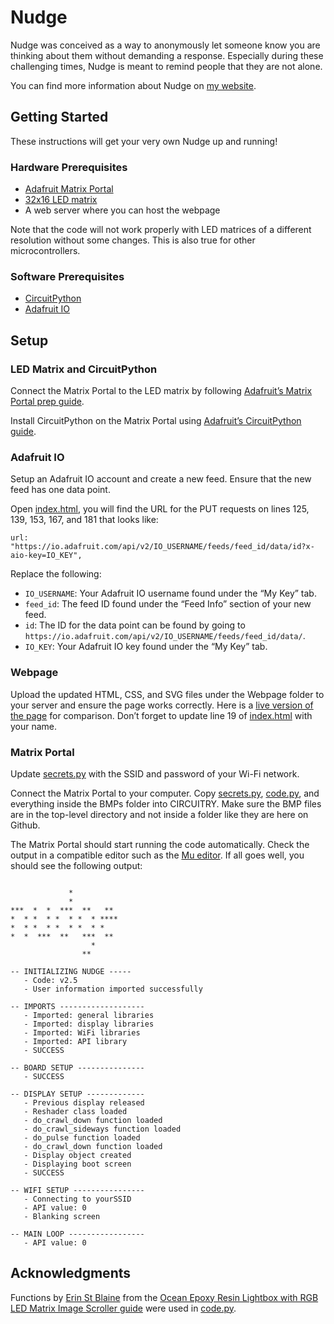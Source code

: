 # Nudge

Nudge was conceived as a way to anonymously let someone know you are thinking about them without demanding a response. Especially during these challenging times, Nudge is meant to remind people that they are not alone.

You can find more information about Nudge on [my website](https://www.richardfxr.com/projects/nudge).

## Getting Started

These instructions will get your very own Nudge up and running!

### Hardware Prerequisites

- [Adafruit Matrix Portal](https://www.adafruit.com/product/4745)
- [32x16 LED matrix](https://www.adafruit.com/product/420)
- A web server where you can host the webpage

Note that the code will not work properly with LED matrices of a different resolution without some changes. This is also true for other microcontrollers.

### Software Prerequisites

- [CircuitPython](https://circuitpython.org/)
- [Adafruit IO](https://io.adafruit.com/)

## Setup

### LED Matrix and CircuitPython

Connect the Matrix Portal to the LED matrix by following [Adafruit’s Matrix Portal prep guide](https://learn.adafruit.com/adafruit-matrixportal-m4/prep-the-matrixportal).

Install CircuitPython on the Matrix Portal using [Adafruit’s CircuitPython guide](https://learn.adafruit.com/adafruit-matrixportal-m4/install-circuitpython).

### Adafruit IO

Setup an Adafruit IO account and create a new feed. Ensure that the new feed has one data point.

Open [index.html](index.html), you will find the URL for the PUT requests on lines 125, 139, 153, 167, and 181 that looks like:

```
url: "https://io.adafruit.com/api/v2/IO_USERNAME/feeds/feed_id/data/id?x-aio-key=IO_KEY",
```

Replace the following:

- ``IO_USERNAME``: Your Adafruit IO username found under the “My Key” tab.
- ``feed_id``: The feed ID found under the “Feed Info” section of your new feed.
- ``id``: The ID for the data point can be found by going to ``https://io.adafruit.com/api/v2/IO_USERNAME/feeds/feed_id/data/``.
- ``IO_KEY``: Your Adafruit IO key found under the “My Key” tab.

### Webpage

Upload the updated HTML, CSS, and SVG files under the Webpage folder to your server and ensure the page works correctly. Here is a [live version of the page](https://www.richardfxr.com/nudge) for comparison. Don’t forget to update line 19 of [index.html](index.html) with your name. 

### Matrix Portal

Update [secrets.py](secrets.py) with the SSID and password of your Wi-Fi network.

Connect the Matrix Portal to your computer. Copy [secrets.py](secrets.py), [code.py](code.py), and everything inside the BMPs folder into CIRCUITRY. Make sure the BMP files are in the top-level directory and not inside a folder like they are here on Github.

The Matrix Portal should start running the code automatically. Check the output in a compatible editor such as the [Mu editor](https://codewith.mu/). If all goes well, you should see the following output:

```

             *
             *
***  *  *  ***  **   **
*  * *  * *  * *  * ****
*  * *  * *  * *  * *
*  *  ***  **   ***  **
                  *
                **

-- INITIALIZING NUDGE -----
   - Code: v2.5
   - User information imported successfully

-- IMPORTS -------------------
   - Imported: general libraries
   - Imported: display libraries
   - Imported: WiFi libraries
   - Imported: API library
   - SUCCESS

-- BOARD SETUP ---------------
   - SUCCESS

-- DISPLAY SETUP -------------
   - Previous display released
   - Reshader class loaded
   - do_crawl_down function loaded
   - do_crawl_sideways function loaded
   - do_pulse function loaded
   - do_crawl_down function loaded
   - Display object created
   - Displaying boot screen
   - SUCCESS

-- WIFI SETUP ----------------
   - Connecting to yourSSID
   - API value: 0
   - Blanking screen

-- MAIN LOOP -----------------
   - API value: 0
```

## Acknowledgments

Functions by [Erin St Blaine](https://learn.adafruit.com/users/firepixie) from the [Ocean Epoxy Resin Lightbox with RGB LED Matrix Image Scroller guide](https://learn.adafruit.com/ocean-epoxy-resin-lightbox-with-rgb-led-matrix-image-scroller/circuitpython-code) were used in [code.py](code.py).